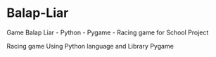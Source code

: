 # Balap-Liar
Game Balap Liar - Python - Pygame - Racing game for School Project

Racing game Using Python language and Library Pygame 
